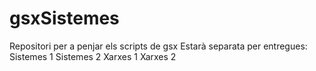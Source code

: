 # gsxSistemes
Repositori per a penjar els scripts de gsx
Estarà separata per entregues:
  Sistemes 1
  Sistemes 2
  Xarxes 1
  Xarxes 2
